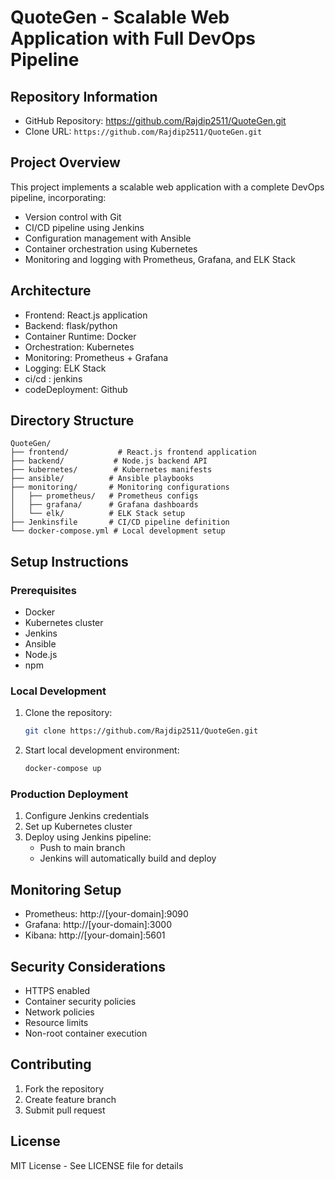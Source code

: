 # QuoteGen - Scalable Web Application with Full DevOps Pipeline

## Repository Information
- GitHub Repository: https://github.com/Rajdip2511/QuoteGen.git
- Clone URL: `https://github.com/Rajdip2511/QuoteGen.git`

## Project Overview
This project implements a scalable web application with a complete DevOps pipeline, incorporating:
- Version control with Git
- CI/CD pipeline using Jenkins
- Configuration management with Ansible
- Container orchestration using Kubernetes
- Monitoring and logging with Prometheus, Grafana, and ELK Stack

## Architecture
- Frontend: React.js application
- Backend: flask/python
- Container Runtime: Docker
- Orchestration: Kubernetes
- Monitoring: Prometheus + Grafana
- Logging: ELK Stack
- ci/cd : jenkins
- codeDeployment: Github
## Directory Structure
```
QuoteGen/
├── frontend/           # React.js frontend application
├── backend/           # Node.js backend API
├── kubernetes/        # Kubernetes manifests
├── ansible/          # Ansible playbooks
├── monitoring/       # Monitoring configurations
│   ├── prometheus/   # Prometheus configs
│   ├── grafana/      # Grafana dashboards
│   └── elk/          # ELK Stack setup
├── Jenkinsfile       # CI/CD pipeline definition
└── docker-compose.yml # Local development setup
```

## Setup Instructions

### Prerequisites
- Docker
- Kubernetes cluster
- Jenkins
- Ansible
- Node.js
- npm

### Local Development
1. Clone the repository:
   ```bash
   git clone https://github.com/Rajdip2511/QuoteGen.git
   ```

2. Start local development environment:
   ```bash
   docker-compose up
   ```

### Production Deployment
1. Configure Jenkins credentials
2. Set up Kubernetes cluster
3. Deploy using Jenkins pipeline:
   - Push to main branch
   - Jenkins will automatically build and deploy

## Monitoring Setup
- Prometheus: http://[your-domain]:9090
- Grafana: http://[your-domain]:3000
- Kibana: http://[your-domain]:5601

## Security Considerations
- HTTPS enabled
- Container security policies
- Network policies
- Resource limits
- Non-root container execution

## Contributing
1. Fork the repository
2. Create feature branch
3. Submit pull request

## License
MIT License - See LICENSE file for details 